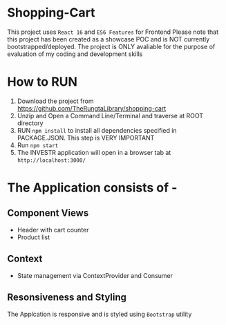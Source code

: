 # Shopping-Cart
This project uses `React 16` and `ES6 Features` for Frontend
Please note that this project has been created as a showcase POC and is NOT currently bootstrapped/deployed.
The project is ONLY avaliable for the purpose of evaluation of my coding and development skills

# How to RUN
  1. Download the project from https://github.com/TheRungtaLibrary/shopping-cart
  2. Unzip and Open a Command Line/Terminal and traverse at ROOT directory
  3. RUN `npm install` to install all dependencies specified in PACKAGE.JSON. This step is VERY IMPORTANT
  4. Run `npm start`
  6. The INVESTR application will open in a browser tab at `http://localhost:3000/`

# The Application consists of -
## Component Views
  - Header with cart counter
  - Product list
  
  
## Context
  - State management via ContextProvider and Consumer

  
## Resonsiveness and Styling
The Applcation is responsive and is styled using `Bootstrap` utility
